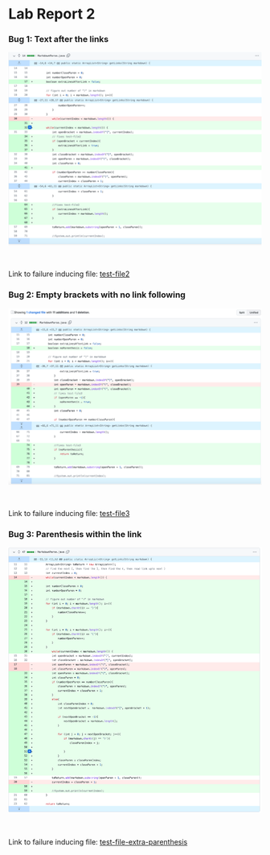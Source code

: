 # Lab Report 2

### Bug 1: Text after the links 
![CodeChangeDiff1](Screenshot2ndRprt1.png)

<br />

Link to failure inducing file: [test-file2](https://JZ567.github.io/cse15l-lab-reports/test-file2.html)

### Bug 2: Empty brackets with no link following 
![CodeChangeDiff2](Screenshot2ndRprt2.png)

<br />

Link to failure inducing file: [test-file3](https://JZ567.github.io/cse15l-lab-reports/test-file3.html)

### Bug 3: Parenthesis within the link
![CodeChangeDiff3](Screenshot2ndRprt3.png)

<br />

Link to failure inducing file: [test-file-extra-parenthesis](https://JZ567.github.io/cse15l-lab-reports/test-file-extra-parenthesis.html)


